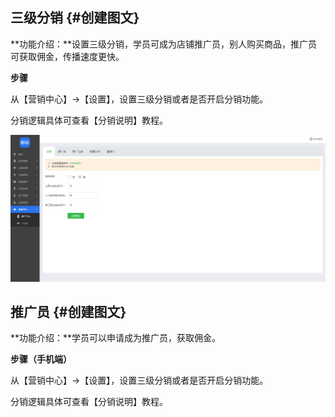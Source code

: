 ## 三级分销 {#创建图文}

**功能介绍：**设置三级分销，学员可成为店铺推广员，别人购买商品，推广员可获取佣金，传播速度更快。

**步骤**

从【营销中心】→【设置】，设置三级分销或者是否开启分销功能。

分销逻辑具体可查看【分销说明】教程。

![](/assets/分销.png)

## 推广员 {#创建图文}

**功能介绍：**学员可以申请成为推广员，获取佣金。

**步骤（手机端）**

从【营销中心】→【设置】，设置三级分销或者是否开启分销功能。

分销逻辑具体可查看【分销说明】教程。

